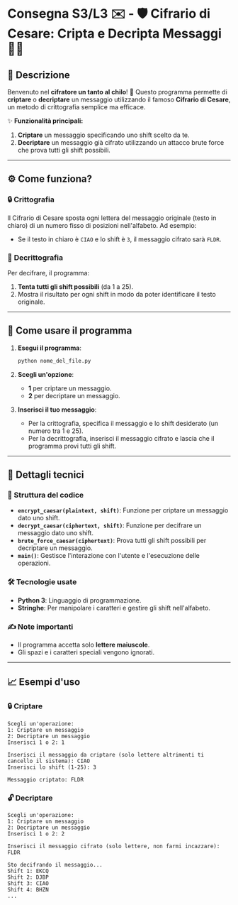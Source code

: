 
# Consegna S3/L3 ✉️ - 🛡️ Cifrario di Cesare: Cripta e Decripta Messaggi 🕵️‍♂️

## 📜 Descrizione
Benvenuto nel **cifratore un tanto al chilo**! 🥳 Questo programma permette di **criptare** o **decriptare** un messaggio utilizzando il famoso **Cifrario di Cesare**, un metodo di crittografia semplice ma efficace.

✨ **Funzionalità principali:**
1. **Criptare** un messaggio specificando uno shift scelto da te.
2. **Decriptare** un messaggio già cifrato utilizzando un attacco brute force che prova tutti gli shift possibili.

---

## ⚙️ Come funziona?

### 🔒 **Crittografia**
Il Cifrario di Cesare sposta ogni lettera del messaggio originale (testo in chiaro) di un numero fisso di posizioni nell'alfabeto. Ad esempio:
- Se il testo in chiaro è `CIAO` e lo shift è `3`, il messaggio cifrato sarà `FLDR`.

### 🔑 **Decrittografia**
Per decifrare, il programma:
1. **Tenta tutti gli shift possibili** (da 1 a 25).
2. Mostra il risultato per ogni shift in modo da poter identificare il testo originale.

---

## 🚀 Come usare il programma

1. **Esegui il programma**:
   ```bash
   python nome_del_file.py
   ```

2. **Scegli un'opzione**:
   - **1** per criptare un messaggio.
   - **2** per decriptare un messaggio.

3. **Inserisci il tuo messaggio**:
   - Per la crittografia, specifica il messaggio e lo shift desiderato (un numero tra 1 e 25).
   - Per la decrittografia, inserisci il messaggio cifrato e lascia che il programma provi tutti gli shift.

---

## 🔧 Dettagli tecnici

### 📂 Struttura del codice
- **`encrypt_caesar(plaintext, shift)`**:
  Funzione per criptare un messaggio dato uno shift.
- **`decrypt_caesar(ciphertext, shift)`**:
  Funzione per decifrare un messaggio dato uno shift.
- **`brute_force_caesar(ciphertext)`**:
  Prova tutti gli shift possibili per decriptare un messaggio.
- **`main()`**:
  Gestisce l'interazione con l'utente e l'esecuzione delle operazioni.

### 🛠️ Tecnologie usate
- **Python 3**: Linguaggio di programmazione.
- **Stringhe**: Per manipolare i caratteri e gestire gli shift nell'alfabeto.

### ✍️ Note importanti
- Il programma accetta solo **lettere maiuscole**.
- Gli spazi e i caratteri speciali vengono ignorati.

---

## 📈 Esempi d'uso

### 🔒 Criptare
```
Scegli un'operazione:
1: Criptare un messaggio
2: Decriptare un messaggio
Inserisci 1 o 2: 1

Inserisci il messaggio da criptare (solo lettere altrimenti ti cancello il sistema): CIAO
Inserisci lo shift (1-25): 3

Messaggio criptato: FLDR
```

### 🔓 Decriptare
```
Scegli un'operazione:
1: Criptare un messaggio
2: Decriptare un messaggio
Inserisci 1 o 2: 2

Inserisci il messaggio cifrato (solo lettere, non farmi incazzare): FLDR

Sto decifrando il messaggio...
Shift 1: EKCQ
Shift 2: DJBP
Shift 3: CIAO
Shift 4: BHZN
...
```

